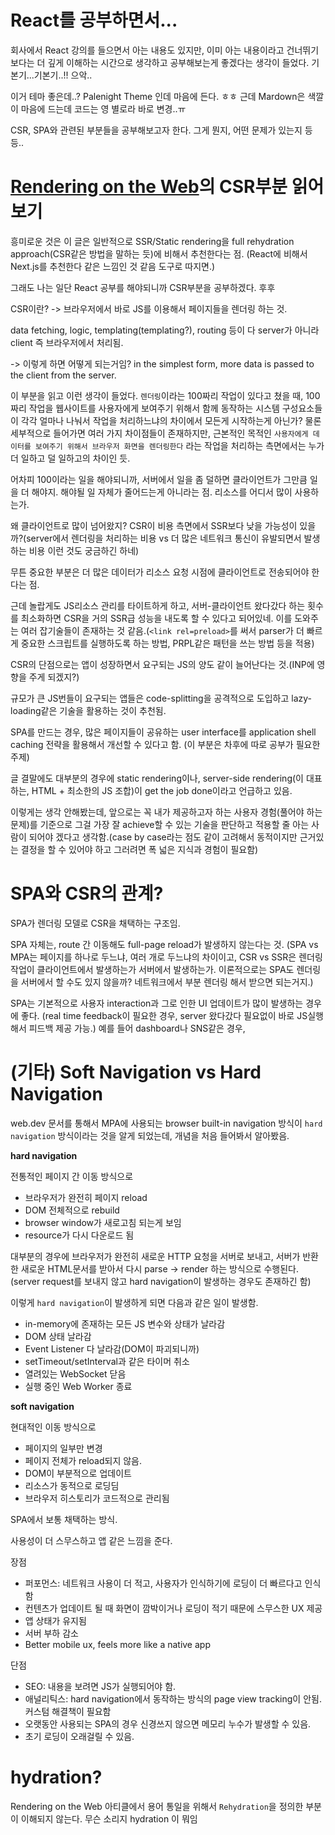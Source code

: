 # React를 공부하면서...

회사에서 React 강의를 들으면서 아는 내용도 있지만, 이미 아는 내용이라고 건너뛰기 보다는 더 깊게 이해하는 시간으로 생각하고 공부해보는게 좋겠다는 생각이 들었다. 기본기...기본기..!! 으악..

이거 테마 좋은데..? Palenight Theme 인데 마음에 든다. ㅎㅎ 근데 Mardown은 색깔이 마음에 드는데 코드는 영 별로라 바로 변경..ㅠ

CSR, SPA와 관련된 부분들을 공부해보고자 한다. 그게 뭔지, 어떤 문제가 있는지 등등..

# [Rendering on the Web](https://web.dev/articles/rendering-on-the-web)의 CSR부분 읽어보기

흥미로운 것은 이 글은 일반적으로 SSR/Static rendering을 full rehydration approach(CSR같은 방법을 말하는 듯)에 비해서 추천한다는 점. (React에 비해서 Next.js를 추천한다 같은 느낌인 것 같음 도구로 따지면.)

그래도 나는 일단 React 공부를 해야되니까 CSR부분을 공부하겠다. 후후

CSR이란? -> 브라우저에서 바로 JS를 이용해서 페이지들을 렌더링 하는 것.

data fetching, logic, templating(templating?), routing 등이 다 server가 아니라 client 즉 브라우저에서 처리됨.

-> 이렇게 하면 어떻게 되는거임? in the simplest form, more data is passed to the client from the server.

이 부분을 읽고 이런 생각이 들었다. `렌더링`이라는 100짜리 작업이 있다고 쳤을 때, 100짜리 작업을 웹사이트를 사용자에게 보여주기 위해서 함께 동작하는 시스템 구성요소들이 각각 얼마나 나눠서 작업을 처리하느냐의 차이에서 모든게 시작하는게 아닌가? 물론 세부적으로 들어가면 여러 가지 차이점들이 존재하지만, 근본적인 목적인 `사용자에게 데이터를 보여주기 위해서 브라우저 화면을 렌더링한다` 라는 작업을 처리하는 측면에서는 누가 더 일하고 덜 일하고의 차이인 듯.

어차피 100이라는 일을 해야되니까, 서버에서 일을 좀 덜하면 클라이언트가 그만큼 일을 더 해야지. 해야될 일 자체가 줄어드는게 아니라는 점. 리소스를 어디서 많이 사용하는가.

왜 클라이언트로 많이 넘어왔지? CSR이 비용 측면에서 SSR보다 낮을 가능성이 있을까?(server에서 렌더링을 처리하는 비용 vs 더 많은 네트워크 통신이 유발되면서 발생하는 비용 이런 것도 궁금하긴 하네)

무튼 중요한 부분은 더 많은 데이터가 리소스 요청 시점에 클라이언트로 전송되어야 한다는 점.

근데 놀랍게도 JS리소스 관리를 타이트하게 하고, 서버-클라이언트 왔다갔다 하는 횟수를 최소화하면 CSR을 거의 SSR급 성능을 내도록 할 수 있다고 되어있네.
이를 도와주는 여러 잡기술들이 존재하는 것 같음.(`<link rel=preload>`를 써서 parser가 더 빠르게 중요한 스크립트를 실행하도록 하는 방법, PRPL같은 패턴을 쓰는 방법 등을 적용)

CSR의 단점으로는 앱이 성장하면서 요구되는 JS의 양도 같이 늘어난다는 것.(INP에 영향을 주게 되겠지?)

규모가 큰 JS번들이 요구되는 앱들은 code-splitting을 공격적으로 도입하고 lazy-loading같은 기술을 활용하는 것이 추천됨.

SPA를 만드는 경우, 많은 페이지들이 공유하는 user interface를 application shell caching 전략을 활용해서 개선할 수 있다고 함. (이 부분은 차후에 따로 공부가 필요한 주제)

글 결말에도 대부분의 경우에 static rendering이나, server-side rendering(이 대표하는, HTML + 최소한의 JS 조합)이 get the job done이라고 언급하고 있음.

이렇게는 생각 안해봤는데, 앞으로는 꼭 내가 제공하고자 하는 사용자 경험(풀어야 하는 문제)를 기준으로 그걸 가장 잘 achieve할 수 있는 기술을 판단하고 적용할 줄 아는 사람이 되어야 겠다고 생각함.(case by case라는 점도 같이 고려해서 동적이지만 근거있는 결정을 할 수 있어야 하고 그러려면 폭 넓은 지식과 경험이 필요함)

# SPA와 CSR의 관계?

SPA가 렌더링 모델로 CSR을 채택하는 구조임.

SPA 자체는, route 간 이동해도 full-page reload가 발생하지 않는다는 것. (SPA vs MPA는 페이지를 하나로 두느냐, 여러 개로 두느냐의 차이이고, CSR vs SSR은 렌더링 작업이 클라이언트에서 발생하는가 서버에서 발생하는가. 이론적으로는 SPA도 렌더링을 서버에서 할 수도 있지 않을까? 네트워크에서 부분 렌더링 해서 받으면 되는거지.)

SPA는 기본적으로 사용자 interaction과 그로 인한 UI 업데이트가 많이 발생하는 경우에 좋다. (real time feedback이 필요한 경우, server 왔다갔다 필요없이 바로 JS실행해서 피드백 제공 가능.) 예를 들어 dashboard나 SNS같은 경우,

# (기타) Soft Navigation vs Hard Navigation

web.dev 문서를 통해서 MPA에 사용되는 browser built-in navigation 방식이 `hard navigation` 방식이라는 것을 알게 되었는데, 개념을 처음 들어봐서 알아봤음.

**hard navigation**

전통적인 페이지 간 이동 방식으로

- 브라우저가 완전히 페이지 reload
- DOM 전체적으로 rebuild
- browser window가 새로고침 되는게 보임
- resource가 다시 다운로드 됨

대부분의 경우에 브라우저가 완전히 새로운 HTTP 요청을 서버로 보내고, 서버가 반환한 새로운 HTML문서를 받아서 다시 parse -> render 하는 방식으로 수행된다.
(server request를 보내지 않고 hard navigation이 발생하는 경우도 존재하긴 함)

이렇게 `hard navigation`이 발생하게 되면 다음과 같은 일이 발생함.

- in-memory에 존재하는 모든 JS 변수와 상태가 날라감
- DOM 상태 날라감
- Event Listener 다 날라감(DOM이 파괴되니까)
- setTimeout/setInterval과 같은 타이머 취소
- 열려있는 WebSocket 닫음
- 실행 중인 Web Worker 종료

**soft navigation**

현대적인 이동 방식으로

- 페이지의 일부만 변경
- 페이지 전체가 reload되지 않음.
- DOM이 부분적으로 업데이트
- 리소스가 동적으로 로딩딤
- 브라우저 히스토리가 코드적으로 관리됨

SPA에서 보통 채택하는 방식.

사용성이 더 스무스하고 앱 같은 느낌을 준다.

장점

- 퍼포먼스: 네트워크 사용이 더 적고, 사용자가 인식하기에 로딩이 더 빠르다고 인식함
- 컨텐츠가 업데이트 될 때 화면이 깜박이거나 로딩이 적기 때문에 스무스한 UX 제공
- 앱 상태가 유지됨
- 서버 부하 감소
- Better mobile ux, feels more like a native app

단점

- SEO: 내용을 보려면 JS가 실행되어야 함.
- 애널리틱스: hard navigation에서 동작하는 방식의 page view tracking이 안됨. 커스텀 해결책이 필요함
- 오랫동안 사용되는 SPA의 경우 신경쓰지 않으면 메모리 누수가 발생할 수 있음.
- 초기 로딩이 오래걸릴 수 있음.

# hydration?

Rendering on the Web 아티클에서 용어 통일을 위해서 `Rehydration`을 정의한 부분이 이해되지 않는다. 무슨 소리지 hydration 이 뭐임
